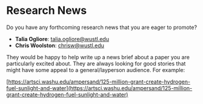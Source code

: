 # Research News

Do you have any forthcoming research news that you are eager to promote?

* **Talia Ogliore**: talia.ogliore@wustl.edu
* **Chris Woolston**: chrisw@wustl.edu

They would be happy to help write up a news brief about a paper you are particularly excited about. They are always looking for good stories that might have some appeal to a general/layperson audience. For example:

[https://artsci.washu.edu/ampersand/125-million-grant-create-hydrogen-fuel-sunlight-and-water](https://artsci.washu.edu/ampersand/125-million-grant-create-hydrogen-fuel-sunlight-and-water)
